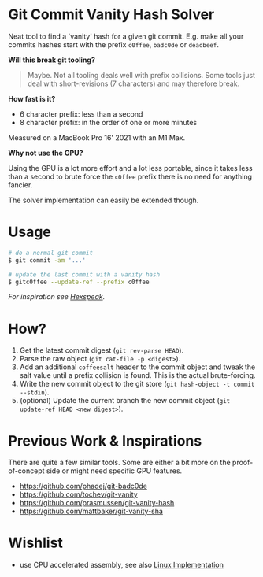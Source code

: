 # Git Commit Vanity Hash Solver

Neat tool to find a 'vanity' hash for a given git commit. E.g. make all your commits hashes start with the
prefix `c0ffee`, `badc0de` or `deadbeef`.

__Will this break git tooling?__
> Maybe. Not all tooling deals well with prefix collisions. Some tools just deal with short-revisions (7 characters) and
> may therefore break.

__How fast is it?__

- 6 character prefix: less than a second
- 8 character prefix: in the order of one or more minutes

Measured on a MacBook Pro 16' 2021 with an M1 Max.

__Why not use the GPU?__

Using the GPU is a lot more effort and a lot less portable, since it takes less than a second to brute force
the `c0ffee` prefix there is no need for anything fancier.

The solver implementation can easily be extended though.

# Usage

```bash
# do a normal git commit
$ git commit -am '...'

# update the last commit with a vanity hash
$ gitc0ffee --update-ref --prefix c0ffee
```

*For inspiration see [Hexspeak](https://en.wikipedia.org/wiki/Hexspeak).*

# How?

1. Get the latest commit digest (`git rev-parse HEAD`).
2. Parse the raw object (`git cat-file -p <digest>`).
3. Add an additional `coffeesalt` header to the commit object and tweak the salt value until a prefix collision is
   found. This is the actual brute-forcing.
4. Write the new commit object to the git store (`git hash-object -t commit --stdin`).
5. (optional) Update the current branch the new commit object (`git update-ref HEAD <new digest>`).

# Previous Work & Inspirations

There are quite a few similar tools. Some are either a bit more on the proof-of-concept side or might need specific GPU
features.

- https://github.com/phadej/git-badc0de
- https://github.com/tochev/git-vanity
- https://github.com/prasmussen/git-vanity-hash
- https://github.com/mattbaker/git-vanity-sha

# Wishlist

- use CPU accelerated assembly, see also [Linux Implementation](https://github.com/torvalds/linux/blob/master/arch/x86/crypto/sha1_ni_asm.S)

